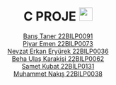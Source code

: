 <div align="center">
<h1>
  C PROJE
  <img src="https://upload.wikimedia.org/wikipedia/commons/thumb/1/18/C_Programming_Language.svg/1200px-C_Programming_Language.svg.png" width="30px"/>
</h1>

[Barış Taner 22BILP0091](https://github.com/BILP1111/proje/tree/main/22BILP0091%20BARIS%20TANER)<br>
[Piyar Emen 22BILP0073](https://github.com/BILP1111/proje/tree/main/PİYAR%20EMEN%2022BİLP0073)<br>
[Nevzat Erkan Eryürek 22BILP0036](https://github.com/BILP1111/proje/tree/main/22B%C4%B0LP0036%20NEVZAT%20ERKAN%20ERY%C3%9CREK)<br>
[Beha Ulaş Karakişi 22BILP0062](https://github.com/BILP1111/proje/tree/main/22BILP0062%20BEHA%20ULAS%CC%A7%20KARAKI%CC%87S%CC%A7I%CC%87)<br>
[Samet Kubat 22BİLP0131](https://github.com/BILP1111/proje/tree/main/22B%C4%B0LP0131%20SAMET%20KUBAT)<br>
[Muhammet Nakış 22BILP0038](https://github.com/BILP1111/proje/tree/main/22BILP0038%20MUHAMMET%20NAKIS%CC%A7)

</div>
